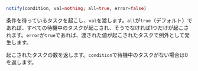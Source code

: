 ```julia
notify(condition, val=nothing; all=true, error=false)
```

条件を待っているタスクを起こし、`val`を渡します。`all`が`true`（デフォルト）であれば、すべての待機中のタスクが起こされ、そうでなければ1つだけが起こされます。`error`が`true`であれば、渡された値が起こされたタスクで例外として発生します。

起こされたタスクの数を返します。`condition`で待機中のタスクがない場合は0を返します。
